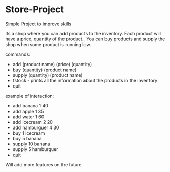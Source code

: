 # Store-Project
Simple Project to improve skills

Its a shop where you can add products to the inventory. Each product will have a price, quantity of the product.. You can buy products and supply the shop when some product is running low. 

commands: 
- add (product name) (price) (quantity)
- buy (quantity) (product name) 
- supply (quantity) (product name) 
- fstock - prints all the information about the products in the inventory
- quit 

example of interaction:

- add banana 1 40
- add apple 1 35
- add water 1 60
- add icecream 2 20
- add hamburguer 4 30
- buy 1 icecream
- buy 5 banana
- supply 10 banana
- supply 5 hamburguer
- quit

Will add more features on the future.
